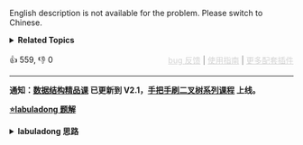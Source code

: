 <p>English description is not available for the problem. Please switch to Chinese.</p>

<details><summary><strong>Related Topics</strong></summary>队列 | 滑动窗口 | 单调队列 | 堆（优先队列）</details><br>

<div>👍 559, 👎 0<span style='float: right;'><span style='color: gray;'><a href='https://github.com/labuladong/fucking-algorithm/discussions/939' target='_blank' style='color: lightgray;text-decoration: underline;'>bug 反馈</a> | <a href='https://labuladong.gitee.io/article/fname.html?fname=jb插件简介' target='_blank' style='color: lightgray;text-decoration: underline;'>使用指南</a> | <a href='https://labuladong.github.io/algo/images/others/%E5%85%A8%E5%AE%B6%E6%A1%B6.jpg' target='_blank' style='color: lightgray;text-decoration: underline;'>更多配套插件</a></span></span></div>

<div id="labuladong"><hr>

**通知：[数据结构精品课](https://aep.h5.xeknow.com/s/1XJHEO) 已更新到 V2.1，[手把手刷二叉树系列课程](https://aep.xet.tech/s/3YGcq3) 上线。**



<p><strong><a href="https://labuladong.github.io/article/slug.html?slug=hua-dong-chuang-kou-de-zui-da-zhi-lcof" target="_blank">⭐️labuladong 题解</a></strong></p>
<details><summary><strong>labuladong 思路</strong></summary>

## 基本思路

这道题和 [239. 滑动窗口最大值](/problems/sliding-window-maximum) 相同。

PS：这道题在[《算法小抄》](https://item.jd.com/12759911.html) 的第 271 页。

使用一个队列充当不断滑动的窗口，每次滑动记录其中的最大值：

![](https://labuladong.github.io/pictures/单调队列/1.png)

如何在 `O(1)` 时间计算最大值，只需要一个特殊的数据结构「单调队列」，`push` 方法依然在队尾添加元素，但是要把前面比自己小的元素都删掉，直到遇到更大的元素才停止删除。

![](https://labuladong.github.io/pictures/单调队列/3.png)

使用单调队列数据结构就能完成本题。

**详细题解：[单调队列结构解决滑动窗口问题](https://labuladong.github.io/article/fname.html?fname=单调队列)**

**标签：[数据结构](https://mp.weixin.qq.com/mp/appmsgalbum?__biz=MzAxODQxMDM0Mw==&action=getalbum&album_id=1318892385270808576)，[滑动窗口](https://mp.weixin.qq.com/mp/appmsgalbum?__biz=MzAxODQxMDM0Mw==&action=getalbum&album_id=2120601117519675393)，[队列](https://mp.weixin.qq.com/mp/appmsgalbum?__biz=MzAxODQxMDM0Mw==&action=getalbum&album_id=2121993002939219969)**

## 解法代码

提示：🟢 标记的是我写的解法代码，🤖 标记的是 chatGPT 翻译的多语言解法代码。如有错误，可以 [点这里](https://github.com/labuladong/fucking-algorithm/issues/1113) 反馈和修正。

<div class="tab-panel"><div class="tab-nav">
<button data-tab-item="cpp" class="tab-nav-button btn " data-tab-group="default" onclick="switchTab(this)">cpp🤖</button>

<button data-tab-item="python" class="tab-nav-button btn " data-tab-group="default" onclick="switchTab(this)">python🤖</button>

<button data-tab-item="java" class="tab-nav-button btn active" data-tab-group="default" onclick="switchTab(this)">java🟢</button>

<button data-tab-item="go" class="tab-nav-button btn " data-tab-group="default" onclick="switchTab(this)">go🤖</button>

<button data-tab-item="javascript" class="tab-nav-button btn " data-tab-group="default" onclick="switchTab(this)">javascript🤖</button>
</div><div class="tab-content">
<div data-tab-item="cpp" class="tab-item " data-tab-group="default"><div class="highlight">

```cpp
// 注意：cpp 代码由 chatGPT🤖 根据我的 java 代码翻译，旨在帮助不同背景的读者理解算法逻辑。
// 本代码已经通过力扣的测试用例，应该可直接成功提交。

class Solution {
    /* 单调队列的实现 */
    class MonotonicQueue {
        deque<int> q;
    public:
        void push(int n) {
            // 将小于 n 的元素全部删除
            while (!q.empty() && q.back() < n) {/**<extend down -300>![](https://labuladong.github.io/pictures/单调队列/3.png) */
                q.pop_back();
            }
            // 然后将 n 加入尾部
            q.push_back(n);
        }

        int max() {
            return q.front();
        }

        void pop(int n) {
            if (n == q.front()) {
                q.pop_front();
            }
        }
    };

public:
    /* 解题函数的实现 */
    vector<int> maxSlidingWindow(vector<int>& nums, int k) {
        MonotonicQueue window;
        vector<int> res;

        for (int i = 0; i < nums.size(); i++) {
            if (i < k - 1) {
                //先填满窗口的前 k - 1
                window.push(nums[i]);
            } else {/**<extend up -150>![](https://labuladong.github.io/pictures/单调队列/1.png) */
                // 窗口向前滑动，加入新数字
                window.push(nums[i]);
                // 记录当前窗口的最大值
                res.push_back(window.max());
                // 移出旧数字
                window.pop(nums[i - k + 1]);
            }
        }
        return res;
    }
};
```

</div></div>

<div data-tab-item="python" class="tab-item " data-tab-group="default"><div class="highlight">

```python
# 注意：python 代码由 chatGPT🤖 根据我的 java 代码翻译，旨在帮助不同背景的读者理解算法逻辑。
# 本代码已经通过力扣的测试用例，应该可直接成功提交。

class Solution:
    # 单调队列的实现
    class MonotonicQueue:
        def __init__(self):
            self.q = []
        def push(self, n: int) -> None:
            # 将小于 n 的元素全部删除
            while self.q and self.q[-1] < n: # <extend down -300>![](https://labuladong.github.io/pictures/单调队列/3.png) #
                self.q.pop()
            # 然后将 n 加入尾部
            self.q.append(n)

        def max(self) -> int:
            return self.q[0]

        def pop(self, n: int) -> None:
            if n == self.q[0]:
                self.q.pop(0)

    # 解题函数的实现
    def maxSlidingWindow(self, nums: List[int], k: int) -> List[int]:
        window = self.MonotonicQueue()
        res = []

        for i in range(len(nums)):
            if i < k - 1:
                # 先填满窗口的前 k - 1
                window.push(nums[i])
            else: # <extend up -150>![](https://labuladong.github.io/pictures/单调队列/1.png) #
                # 窗口向前滑动，加入新数字
                window.push(nums[i])
                # 记录当前窗口的最大值
                res.append(window.max())
                # 移出旧数字
                window.pop(nums[i - k + 1])
        
        # 需要转成 int[] 数组再返回
        return res
```

</div></div>

<div data-tab-item="java" class="tab-item active" data-tab-group="default"><div class="highlight">

```java
class Solution {
    /* 单调队列的实现 */
    class MonotonicQueue {
        LinkedList<Integer> q = new LinkedList<>();
        public void push(int n) {
            // 将小于 n 的元素全部删除
            while (!q.isEmpty() && q.getLast() < n) {/**<extend down -300>![](https://labuladong.github.io/pictures/单调队列/3.png) */
                q.pollLast();
            }
            // 然后将 n 加入尾部
            q.addLast(n);
        }

        public int max() {
            return q.getFirst();
        }

        public void pop(int n) {
            if (n == q.getFirst()) {
                q.pollFirst();
            }
        }
    }

    /* 解题函数的实现 */
    public int[] maxSlidingWindow(int[] nums, int k) {
        MonotonicQueue window = new MonotonicQueue();
        List<Integer> res = new ArrayList<>();

        for (int i = 0; i < nums.length; i++) {
            if (i < k - 1) {
                //先填满窗口的前 k - 1
                window.push(nums[i]);
            } else {/**<extend up -150>![](https://labuladong.github.io/pictures/单调队列/1.png) */
                // 窗口向前滑动，加入新数字
                window.push(nums[i]);
                // 记录当前窗口的最大值
                res.add(window.max());
                // 移出旧数字
                window.pop(nums[i - k + 1]);
            }
        }
        // 需要转成 int[] 数组再返回
        int[] arr = new int[res.size()];
        for (int i = 0; i < res.size(); i++) {
            arr[i] = res.get(i);
        }
        return arr;
    }
}
```

</div></div>

<div data-tab-item="go" class="tab-item " data-tab-group="default"><div class="highlight">

```go
// 注意：go 代码由 chatGPT🤖 根据我的 java 代码翻译，旨在帮助不同背景的读者理解算法逻辑。
// 本代码已经通过力扣的测试用例，应该可直接成功提交。

type MonotonicQueue struct {
    q []int
}

func (mq *MonotonicQueue) push(n int) {
    // 将小于 n 的元素全部删除
    for len(mq.q) > 0 && mq.q[len(mq.q)-1] < n {
        mq.q = mq.q[:len(mq.q)-1]
    }
    // 然后将 n 加入尾部
    mq.q = append(mq.q, n)
}

func (mq *MonotonicQueue) max() int {
    return mq.q[0]
}

func (mq *MonotonicQueue) pop(n int) {
    if n == mq.q[0] {
        mq.q = mq.q[1:]
    }
}

func maxSlidingWindow(nums []int, k int) []int {
    window := &MonotonicQueue{}
    res := []int{}

    for i := 0; i < len(nums); i++ {
        if i < k-1 {
            // 先填满窗口的前 k - 1
            window.push(nums[i])
        } else {
            // 窗口向前滑动，加入新数字
            window.push(nums[i])
            // 记录当前窗口的最大值
            res = append(res, window.max())
            // 移出旧数字
            window.pop(nums[i-k+1])
        }
    }
    return res
}
```

</div></div>

<div data-tab-item="javascript" class="tab-item " data-tab-group="default"><div class="highlight">

```javascript
// 注意：javascript 代码由 chatGPT🤖 根据我的 java 代码翻译，旨在帮助不同背景的读者理解算法逻辑。
// 本代码还未经过力扣测试，仅供参考，如有疑惑，可以参照我写的 java 代码对比查看。

var Solution = function() {
    /* 单调队列的实现 */
    class MonotonicQueue {
        constructor() {
            this.q = [];
        }
        push(n) {
            // 将小于 n 的元素全部删除
            while (this.q.length > 0 && this.q[this.q.length - 1] < n) {/**<extend down -300>![](https://labuladong.github.io/pictures/单调队列/3.png) */
                this.q.pop();
            }
            // 然后将 n 加入尾部
            this.q.push(n);
        }
        max() {
            return this.q[0];
        }
        pop(n) {
            if (n === this.q[0]) {
                this.q.shift();
            }
        }
    }

    /* 解题函数的实现 */
    this.maxSlidingWindow = function(nums, k) {
        const window = new MonotonicQueue();
        const res = [];

        for (let i = 0; i < nums.length; i++) {
            if (i < k - 1) {
                // 先填满窗口的前 k - 1
                window.push(nums[i]);
            } else {/**<extend up -150>![](https://labuladong.github.io/pictures/单调队列/1.png) */
                // 窗口向前滑动，加入新数字
                window.push(nums[i]);
                // 记录当前窗口的最大值
                res.push(window.max());
                // 移出旧数字
                window.pop(nums[i - k + 1]);
            }
        }
        // 需要转成 int[] 数组再返回
        return res;
    }
}
```

</div></div>
</div></div>

**类似题目**：
  - [剑指 Offer 59 - I. 滑动窗口的最大值 🔴](/problems/hua-dong-chuang-kou-de-zui-da-zhi-lcof)
  - [剑指 Offer 59 - II. 队列的最大值 🟠](/problems/dui-lie-de-zui-da-zhi-lcof)

</details>
</div>



